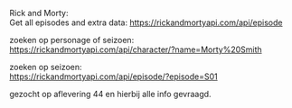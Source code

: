 Rick and Morty:  
Get all episodes and extra data: https://rickandmortyapi.com/api/episode  

zoeken op personage of seizoen:  
https://rickandmortyapi.com/api/character/?name=Morty%20Smith

zoeken op seizoen:  
https://rickandmortyapi.com/api/episode/?episode=S01

gezocht op aflevering 44 en hierbij alle info gevraagd.